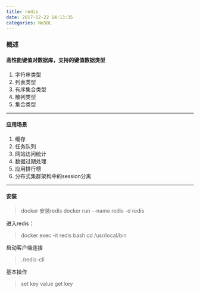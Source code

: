 ```yaml
---
title: redis
date: 2017-12-22 14:13:35
categories: NoSQL
---
```

### 概述

#### 高性能键值对数据库，支持的键值数据类型

 1. 字符串类型
 2. 列表类型
 3. 有序集合类型
 4. 散列类型
 5. 集合类型

----------

#### 应用场景

 1. 缓存
 2. 任务队列
 3. 网站访问统计
 4. 数据过期处理
 5. 应用排行榜
 6. 分布式集群架构中的session分离
 
----------
#### 安装

> docker 安装redis
docker run --name redis -d redis

进入redis：
> docker exec -it redis bash
cd /usr/local/bin

启动客户端连接
> ./redis-cli

基本操作
> set key value
get key
